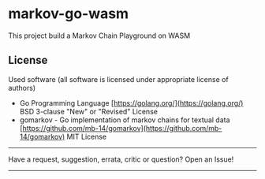 # markov-go-wasm
This project build a Markov Chain Playground on WASM

## License

Used software (all software is licensed under appropriate license of authors)
*  Go Programming Language [https://golang.org/](https://golang.org/) BSD 3-clause "New" or "Revised" License
*  gomarkov - Go implementation of markov chains for textual data [https://github.com/mb-14/gomarkov](https://github.com/mb-14/gomarkov) MIT License

---

Have a request, suggestion, errata, critic or question? Open an Issue!

---
